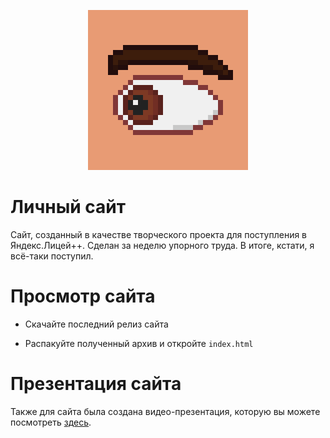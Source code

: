 <p align="center"><img src="img/Logo.png" alt="Logo" width="256"></p>

# Личный сайт
Сайт, созданный в качестве творческого проекта для поступления в Яндекс.Лицей++. Сделан за неделю упорного труда. В итоге, кстати, я всё-таки поступил. 

# Просмотр сайта
- Скачайте последний релиз сайта

- Распакуйте полученный архив и откройте `index.html`

# Презентация сайта
Также для сайта была создана видео-презентация, которую вы можете посмотреть [здесь](https://www.youtube.com/watch?v=GtZtXIWJtsg).
